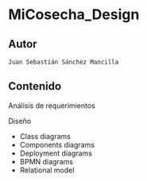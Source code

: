 # MiCosecha_Design

## Autor

    Juan Sebastián Sánchez Mancilla

## Contenido

Análisis de requerimientos 

Diseño

- Class diagrams
- Components diagrams
- Deployment diagrams
- BPMN diagrams
- Relational model
